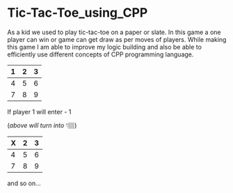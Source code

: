 # Tic-Tac-Toe_using_CPP
As a kid we used to play tic-tac-toe on a paper or slate. In this game a one player can win or game can get draw as per moves of players. While making this game I am able to improve my logic building and also be able to efficiently use different concepts of CPP programming language.

| 1 | 2 | 3 |     
|---|---|---|   
| 4 | 5 | 6 |     
| 7 | 8 | 9 |   

If player 1 will enter - 1


(_above will turn into_ 👇🏽)


| X | 2 | 3 |     
|---|---|---|   
| 4 | 5 | 6 |     
| 7 | 8 | 9 |   


and so on...


